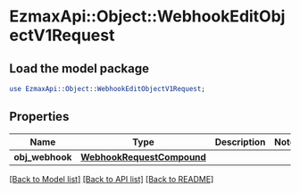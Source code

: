 # EzmaxApi::Object::WebhookEditObjectV1Request

## Load the model package
```perl
use EzmaxApi::Object::WebhookEditObjectV1Request;
```

## Properties
Name | Type | Description | Notes
------------ | ------------- | ------------- | -------------
**obj_webhook** | [**WebhookRequestCompound**](WebhookRequestCompound.md) |  | 

[[Back to Model list]](../README.md#documentation-for-models) [[Back to API list]](../README.md#documentation-for-api-endpoints) [[Back to README]](../README.md)


